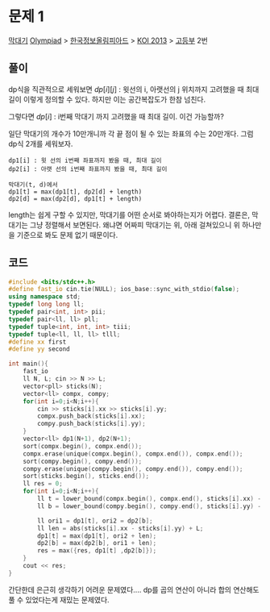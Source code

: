 # 문제 1
[막대기](https://www.acmicpc.net/problem/8984)
[Olympiad](https://www.acmicpc.net/category/2) > [한국정보올림피아드](https://www.acmicpc.net/category/55) > [KOI 2013](https://www.acmicpc.net/category/254) > [고등부](https://www.acmicpc.net/category/detail/1077) 2번
## 풀이
dp식을 직관적으로 세워보면
$dp[i][j]$ : 윗선의 i, 아랫선의 j 위치까지 고려했을 때 최대 길이
이렇게 정의할 수 있다. 
하지만 이는 공간복잡도가 한참 넘친다. 

그렇다면 $dp[i]$ : i번째 막대기 까지 고려했을 때 최대 길이. 이건 가능할까?

일단 막대기의 개수가 10만개니까 각 끝 점이 될 수 있는 좌표의 수는 20만개다. 
그럼 dp식 2개를 세워보자. 
```
dp1[i] : 윗 선의 i번째 좌표까지 봤을 때, 최대 길이
dp2[i] : 아랫 선의 i번째 좌표까지 봤을 때, 최대 길이

막대기(t, d)에서 
dp1[t] = max(dp1[t], dp2[d] + length)
dp2[d] = max(dp2[d], dp1[t] + length)

```

length는 쉽게 구할 수 있지만, 막대기를 어떤 순서로 봐야하는지가 어렵다. 
결론은, 막대기는 그냥 정렬해서 보면된다. 
왜냐면 어짜피 막대기는 위, 아래 걸쳐있으니 위 하나만을 기준으로 봐도 문제 없기 때문이다. 

## 코드
```cpp
#include <bits/stdc++.h>
#define fast_io cin.tie(NULL); ios_base::sync_with_stdio(false);
using namespace std;
typedef long long ll;
typedef pair<int, int> pii;
typedef pair<ll, ll> pll;
typedef tuple<int, int, int> tiii;
typedef tuple<ll, ll, ll> tlll;
#define xx first
#define yy second

int main(){
    fast_io
    ll N, L; cin >> N >> L;
    vector<pll> sticks(N);
    vector<ll> compx, compy;
    for(int i=0;i<N;i++){
        cin >> sticks[i].xx >> sticks[i].yy;
        compx.push_back(sticks[i].xx);
        compy.push_back(sticks[i].yy);
    }
    vector<ll> dp1(N+1), dp2(N+1);
    sort(compx.begin(), compx.end());
    compx.erase(unique(compx.begin(), compx.end()), compx.end());
    sort(compy.begin(), compy.end());
    compy.erase(unique(compy.begin(), compy.end()), compy.end());
    sort(sticks.begin(), sticks.end());
    ll res = 0;
    for(int i=0;i<N;i++){
        ll t = lower_bound(compx.begin(), compx.end(), sticks[i].xx) - compx.begin();
        ll b = lower_bound(compy.begin(), compy.end(), sticks[i].yy) - compy.begin();

        ll ori1 = dp1[t], ori2 = dp2[b];
        ll len = abs(sticks[i].xx - sticks[i].yy) + L;
        dp1[t] = max(dp1[t], ori2 + len);
        dp2[b] = max(dp2[b], ori1 + len);
        res = max({res, dp1[t] ,dp2[b]});
    }
    cout << res;
}
```

간단한데 은근히 생각하기 어려운 문제였다....
dp를 곱의 연산이 아니라 합의 연산해도 풀 수 있었다는게 재밌는 문제였다. 
